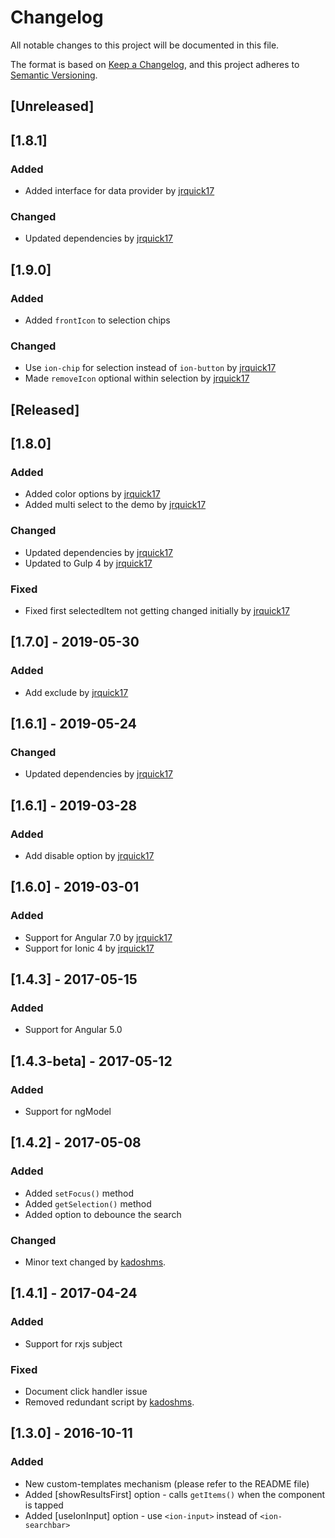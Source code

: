 # Changelog
All notable changes to this project will be documented in this file.

The format is based on [Keep a Changelog](https://keepachangelog.com/en/1.0.0/),
and this project adheres to [Semantic Versioning](https://semver.org/spec/v2.0.0.html).

## [Unreleased]
## [1.8.1] 
### Added
- Added interface for data provider by [jrquick17](https://github.com/jrquick17)
### Changed
- Updated dependencies by [jrquick17](https://github.com/jrquick17)

## [1.9.0]
### Added
- Added `frontIcon` to selection chips
### Changed
- Use `ion-chip` for selection instead of `ion-button` by [jrquick17](https://github.com/jrquick17)
- Made `removeIcon` optional within selection by [jrquick17](https://github.com/jrquick17)

## [Released]
## [1.8.0] 
### Added
- Added color options by [jrquick17](https://github.com/jrquick17)
- Added multi select to the demo by [jrquick17](https://github.com/jrquick17)
### Changed
- Updated dependencies by [jrquick17](https://github.com/jrquick17)
- Updated to Gulp 4 by [jrquick17](https://github.com/jrquick17)

### Fixed
- Fixed first selectedItem not getting changed initially by [jrquick17](https://github.com/jrquick17)

## [1.7.0] - 2019-05-30
### Added
- Add exclude by [jrquick17](https://github.com/jrquick17)

## [1.6.1] - 2019-05-24
### Changed
- Updated dependencies by [jrquick17](https://github.com/jrquick17)

## [1.6.1] - 2019-03-28
### Added
- Add disable option by [jrquick17](https://github.com/jrquick17)

## [1.6.0] - 2019-03-01
### Added
- Support for Angular 7.0 by [jrquick17](https://github.com/jrquick17)
- Support for Ionic 4 by [jrquick17](https://github.com/jrquick17)

## [1.4.3] - 2017-05-15
### Added
- Support for Angular 5.0

## [1.4.3-beta] - 2017-05-12
### Added
- Support for ngModel

## [1.4.2] - 2017-05-08
### Added
- Added `setFocus()` method
- Added `getSelection()` method
- Added option to debounce the search

### Changed
- Minor text changed by [kadoshms](https://github.com/kadoshms).

## [1.4.1] - 2017-04-24
### Added
- Support for rxjs subject

### Fixed 
- Document click handler issue
- Removed redundant script by [kadoshms](https://github.com/kadoshms).

## [1.3.0] - 2016-10-11
### Added
- New custom-templates mechanism (please refer to the README file)
- Added [showResultsFirst] option - calls `getItems()` when the component is tapped
- Added [useIonInput] option - use `<ion-input>` instead of `<ion-searchbar>`

